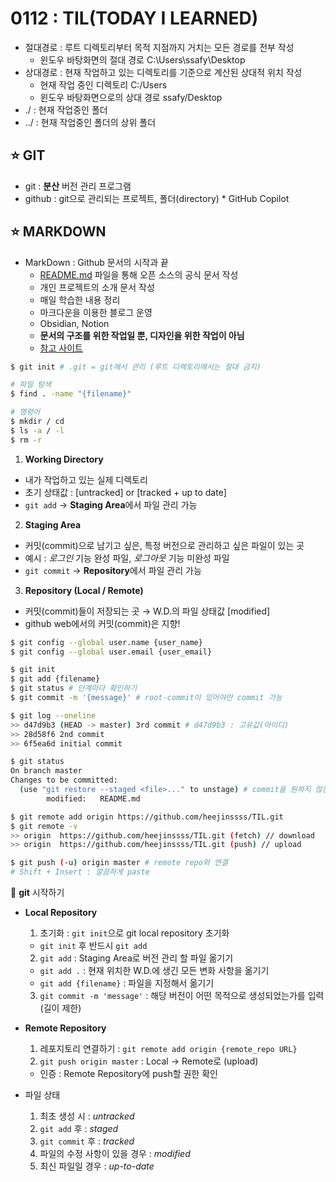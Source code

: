 # 0112 : TIL(TODAY I LEARNED)

- 절대경로 : 루트 디렉토리부터 목적 지점까지 거치는 모든 경로를 전부 작성
  - 윈도우 바탕화면의 절대 경로 C:\Users\ssafy\Desktop
- 상대경로 : 현재 작업하고 있는 디렉토리를 기준으로 계산된 상대적 위치 작성
  - 현재 작업 중인 디렉토리 C:/Users
  - 윈도우 바탕화면으로의 상대 경로 ssafy/Desktop
- ./ : 현재 작업중인 폴더
- ../ : 현재 작업중인 폴더의 상위 폴더

## ⭐ GIT

- git : **분산** 버전 관리 프로그램
- github : git으로 관리되는 프로젝트, 폴더(directory) * GitHub Copilot

## ⭐ MARKDOWN

- MarkDown : Github 문서의 시작과 끝
  - [README.md](http://readme.md/) 파일을 통해 오픈 소스의 공식 문서 작성
  - 개인 프로젝트의 소개 문서 작성
  - 매일 학습한 내용 정리
  - 마크다운을 이용한 블로그 운영
  - Obsidian, Notion
  - **문서의 구조를 위한 작업일 뿐, 디자인을 위한 작업이 아님**
  - [참고 사이트](https://www.markdownguide.org/cheat-sheet/)

```bash
$ git init # .git = git에서 관리 (루트 디렉토리에서는 절대 금지)

# 파일 탐색
$ find . -name "{filename}"

# 명령어
$ mkdir / cd
$ ls -a / -l
$ rm -r
```

1. **Working Directory**
  - 내가 작업하고 있는 실제 디렉토리
  - 초기 상태값 : [untracked] or [tracked + up to date]
  - `git add` → **Staging Area**에서 파일 관리 가능
2. **Staging Area**
  - 커밋(commit)으로 남기고 싶은, 특정 버전으로 관리하고 싶은 파일이 있는 곳
  - 예시 : *로그인* 기능 완성 파일, *로그아웃* 기능 미완성 파일
  - `git commit` → **Repository**에서 파일 관리 가능
3. **Repository (Local / Remote)**
  - 커밋(commit)들이 저장되는 곳 → W.D.의 파일 상태값 [modified]
  - github web에서의 커밋(commit)은 지향!

```bash
$ git config --global user.name {user_name}
$ git config --global user.email {user_email}

$ git init
$ git add {filename}
$ git status # 단계마다 확인하기
$ git commit -m '{message}' # root-commit이 있어야만 commit 가능

$ git log --oneline
>> d47d9b3 (HEAD -> master) 3rd commit # d47d9b3 : 고유값(아이디)
>> 28d58f6 2nd commit
>> 6f5ea6d initial commit

$ git status
On branch master
Changes to be committed:
  (use "git restore --staged <file>..." to unstage) # commit을 원하지 않는 경우
        modified:   README.md

$ git remote add origin https://github.com/heejinssss/TIL.git
$ git remote -v
>> origin  https://github.com/heejinssss/TIL.git (fetch) // download
>> origin  https://github.com/heejinssss/TIL.git (push) // upload

$ git push (-u) origin master # remote repo와 연결
# Shift + Insert : 깔끔하게 paste
```

🤩 **git** 시작하기

- **Local Repository**
  
  1. 초기화 : `git init`으로 git local repository 초기화
    - `git init` 후 반드시 `git add`
  2. `git add` : Staging Area로 버전 관리 할 파일 옮기기
    - `git add .` : 현재 위치한 W.D.에 생긴 모든 변화 사항을 옮기기
    - `git add {filename}` : 파일을 지정해서 옮기기
  3. `git commit -m 'message'` : 해당 버전이 어떤 목적으로 생성되었는가를 입력 (길이 제한)
- **Remote Repository**
  
  1. 레포지토리 연결하기 : `git remote add origin {remote_repo URL}`
  2. `git push origin master` : Local → Remote로 (upload)
    - 인증 : Remote Repository에 push할 권한 확인
- 파일 상태
  
  1. 최초 생성 시 : *untracked*
  2. `git add` 후 : *staged*
  3. `git commit` 후 : *tracked*
  4. 파일의 수정 사항이 있을 경우 : *modified*
  5. 최신 파일일 경우 : *up-to-date*